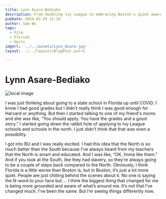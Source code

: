 ```yaml
---
title: Lynn Asare-Bediako
description: From doubting Ivy League to embracing Boston's quiet awareness.
pubDate: 2024-02-29 21:16
author: Sam Wu
tags:
  - Film
  - Florida
  - Haiti
imgUrl: '../../assets/Lynn_Asare.jpg'
layout: ../../layouts/BlogPost.astro

---
```

# Lynn Asare-Bediako

![local image](../../assets/Lynn_Asare.jpg)

I was just thinking about going to a state school in Florida up until COVID. I know I had good grades but I didn't really think I was good enough for Harvard or anything. But then I started talking to one of my friend's moms and she was like, “You should apply. You have the grades and a good story.” I started going down the rabbit hole of applying to Ivy League schools and schools in the north. I just didn't think that that was even a possibility. 

I got into BU and I was really excited. I had this idea that the North is so much better than the South because I've always heard from my teachers that the North is smart and educated. And I was like, “OK, Imma like them." And if you look at the South, like they had slavery, so they’re always going to be a couple of steps back compared to the North. Obviously, I think Florida is a little worse than Boston is, but in Boston, it’s just a lot more quiet. People are just chilling behind the scenes about it. No one is saying the N-word to your face but … I think the biggest thing that changed for me is being more grounded and aware of what’s around me. It’s not that I’ve changed much. I’ve been the same. But I’m seeing things differently now. 
